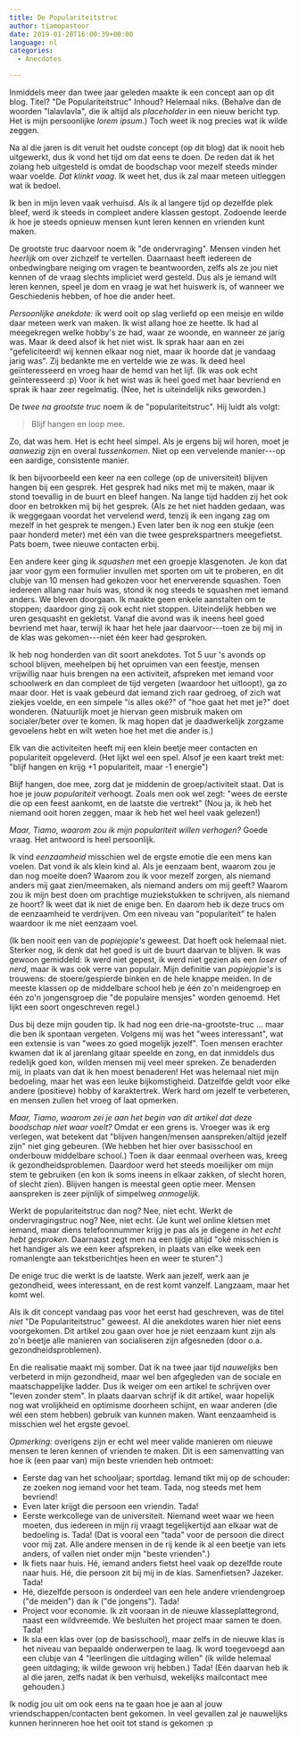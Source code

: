 ```yaml
---
title: De Populariteitstruc
author: tiamopastoor
date: 2019-01-20T16:00:39+00:00
language: nl
categories:
  - Anecdotes

---
```

Inmiddels meer dan twee jaar geleden maakte ik een concept aan op dit blog. Titel? "De Populariteitstruc" Inhoud? Helemaal niks. (Behalve dan de woorden "lalavlavla", die ik altijd als _placeholder_ in een nieuw bericht typ. Het is mijn persoonlijke _lorem ipsum_.) Toch weet ik nog precies wat ik wilde zeggen.

Na al die jaren is dit veruit het oudste concept (op dit blog) dat ik nooit heb uitgewerkt, dus ik vond het tijd om dat eens te doen. De reden dat ik het zolang heb uitgesteld is omdat de boodschap voor mezelf steeds minder waar voelde. _Dat klinkt vaag_. Ik weet het, dus ik zal maar meteen uitleggen wat ik bedoel.

Ik ben in mijn leven vaak verhuisd. Als ik al langere tijd op dezelfde plek bleef, werd ik steeds in compleet andere klassen gestopt. Zodoende leerde ik hoe je steeds opnieuw mensen kunt leren kennen en vrienden kunt maken.

De grootste truc daarvoor noem ik "de ondervraging". Mensen vinden het _heerlijk_ om over zichzelf te vertellen. Daarnaast heeft iedereen de onbedwingbare neiging om vragen te beantwoorden, zelfs als ze jou niet kennen of de vraag slechts impliciet werd gesteld. Dus als je iemand wilt leren kennen, speel je dom en vraag je wat het huiswerk is, of wanneer we Geschiedenis hebben, of hoe die ander heet.

_Persoonlijke anekdote:_ ik werd ooit op slag verliefd op een meisje en wilde daar meteen werk van maken. Ik wist allang hoe ze heette. Ik had al meegekregen welke hobby's ze had, waar ze woonde, en wanneer ze jarig was. Maar ik deed alsof ik het niet wist. Ik sprak haar aan en zei "gefeliciteerd! wij kennen elkaar nog niet, maar ik hoorde dat je vandaag jarig was". Zij bedankte me en vertelde wie ze was. Ik deed heel geïnteresseerd en vroeg haar de hemd van het lijf. (Ik was ook echt geïnteresseerd :p) Voor ik het wist was ik heel goed met haar bevriend en sprak ik haar zeer regelmatig. (Nee, het is uiteindelijk niks geworden.)

De _twee na grootste truc_ noem ik de "populariteitstruc". Hij luidt als volgt:


> Blijf hangen en loop mee.

Zo, dat was hem. Het is echt heel simpel. Als je ergens bij wil horen, moet je _aanwezig_ zijn en overal _tussenkomen_. Niet op een vervelende manier---op een aardige, consistente manier.

Ik ben bijvoorbeeld een keer na een college (op de universiteit) blijven hangen bij een gesprek. Het gesprek had niks met mij te maken, maar ik stond toevallig in de buurt en bleef hangen. Na lange tijd hadden zij het ook door en betrokken mij bij het gesprek. (Als ze het niet hadden gedaan, was ik weggegaan voordat het vervelend werd, tenzij ik een ingang zag om mezelf in het gesprek te mengen.) Even later ben ik nog een stukje (een paar honderd meter) met één van die twee gesprekspartners meegefietst. Pats boem, twee nieuwe contacten erbij.

Een andere keer ging ik _squashen_ met een groepje klasgenoten. Je kon dat jaar voor gym een formulier invullen met sporten om uit te proberen, en dit clubje van 10 mensen had gekozen voor het enerverende squashen. Toen iedereen allang naar huis was, stond ik nog steeds te squashen met iemand anders. We bleven doorgaan. Ik maakte geen enkele aanstalten om te stoppen; daardoor ging zij ook echt niet stoppen. Uiteindelijk hebben we uren gesquasht en gekletst. Vanaf die avond was ik ineens heel goed bevriend met haar, terwijl ik haar het hele jaar daarvoor---toen ze bij mij in de klas was gekomen---niet één keer had gesproken.

Ik heb nog honderden van dit soort anekdotes. Tot 5 uur 's avonds op school blijven, meehelpen bij het opruimen van een feestje, mensen vrijwillig naar huis brengen na een activiteit, afspreken met iemand voor schoolwerk en dan compleet de tijd vergeten (waardoor het uitloopt), ga zo maar door. Het is vaak gebeurd dat iemand zich raar gedroeg, of zich wat ziekjes voelde, en een simpele "is alles oké?" of "hoe gaat het met je?" doet wonderen. (Natuurlijk moet je hiervan geen misbruik maken om socialer/beter over te komen. Ik mag hopen dat je daadwerkelijk zorgzame gevoelens hebt en wilt weten hoe het met die ander is.)

Elk van die activiteiten heeft mij een klein beetje meer contacten en populariteit opgeleverd. (Het lijkt wel een spel. Alsof je een kaart trekt met: "blijf hangen en krijg +1 populariteit, maar -1 energie")

Blijf hangen, doe mee, zorg dat je middenin de groep/activiteit staat. Dat is hoe je jouw _populariteit_ verhoogt. Zoals men ook wel zegt: "wees de eerste die op een feest aankomt, en de laatste die vertrekt" (Nou ja, ik heb het niemand ooit horen zeggen, maar ik heb het wel heel vaak gelezen!)

_Maar, Tiamo, waarom zou ik mijn populariteit willen verhogen?_ Goede vraag. Het antwoord is heel persoonlijk.

Ik vind _eenzaamheid_ misschien wel de ergste emotie die een mens kan voelen. Dat vond ik als klein kind al. Als je eenzaam bent, waarom zou je dan nog moeite doen? Waarom zou ik voor mezelf zorgen, als niemand anders mij gaat zien/meemaken, als niemand anders om mij geeft? Waarom zou ik mijn best doen om prachtige muziekstukken te schrijven, als niemand ze hoort? Ik weet dat ik niet de enige ben. En daarom heb ik deze trucs om de eenzaamheid te verdrijven. Om een niveau van "populariteit" te halen waardoor ik me niet eenzaam voel.

(Ik ben nooit een van de _popiejopie's_ geweest. Dat hoeft ook helemaal niet. Sterker nog, ik denk dat het goed is uit de buurt daarvan te blijven. Ik was gewoon gemiddeld: ik werd niet gepest, ik werd niet gezien als een _loser_ of _nerd_, maar ik was ook verre van populair. Mijn definitie van _popiejopie's_ is trouwens: de stoere/gespierde binken en de hele knappe meiden. In de meeste klassen op de middelbare school heb je één zo'n meidengroep en één zo'n jongensgroep die "de populaire mensjes" worden genoemd. Het lijkt een soort ongeschreven regel.)

Dus bij deze mijn gouden tip. Ik had nog een drie-na-grootste-truc ... maar die ben ik spontaan vergeten. Volgens mij was het "wees interessant", wat een extensie is van "wees zo goed mogelijk jezelf". Toen mensen erachter kwamen dat ik al jarenlang gitaar speelde en zong, en dat inmiddels dus redelijk goed kon, wilden mensen mij veel meer spreken. Ze benaderden mij, in plaats van dat ik hen moest benaderen! Het was helemaal niet mijn bedoeling, maar het was een leuke bijkomstigheid. Datzelfde geldt voor elke andere (positieve) hobby of karaktertrek. Werk hard om jezelf te verbeteren, en mensen zullen het vroeg of laat opmerken.

_Maar, Tiamo, waarom zei je aan het begin van dit artikel dat deze boodschap niet waar voelt?_ Omdat er een grens is. Vroeger was ik erg verlegen, wat betekent dat "blijven hangen/mensen aanspreken/altijd jezelf zijn" niet ging gebeuren. (We hebben het hier over basisschool en onderbouw middelbare school.) Toen ik daar eenmaal overheen was, kreeg ik gezondheidsproblemen. Daardoor werd het steeds moeilijker om mijn stem te gebruiken (en kon ik soms ineens in elkaar zakken, of slecht horen, of slecht zien). Blijven hangen is meestal geen optie meer. Mensen aanspreken is zeer pijnlijk of simpelweg _onmogelijk._

Werkt de populariteitstruc dan nog? Nee, niet echt. Werkt de ondervragingstruc nog? Nee, niet echt. (Je kunt wel online kletsen met iemand, maar diens telefoonnummer krijg je pas als je diegene _in het echt hebt gesproken_. Daarnaast zegt men na een tijdje altijd "oké misschien is het handiger als we een keer afspreken, in plaats van elke week een romanlengte aan tekstberichtjes heen en weer te sturen".)

De enige truc die werkt is de laatste. Werk aan jezelf, werk aan je gezondheid, wees interessant, en de rest komt vanzelf. Langzaam, maar het komt wel.

Als ik dit concept vandaag pas voor het eerst had geschreven, was de titel _niet_ "De Populariteitstruc" geweest. Al die anekdotes waren hier niet eens voorgekomen. Dit artikel zou gaan over hoe je niet eenzaam kunt zijn als zo'n beetje alle manieren van socialiseren zijn afgesneden (door o.a. gezondheidsproblemen).

En die realisatie maakt mij somber. Dat ik na twee jaar tijd _nauwelijks_ ben verbeterd in mijn gezondheid, maar wel ben afgegleden van de sociale en maatschappelijke ladder. Dus ik weiger om een artikel te schrijven over "leven zonder stem". In plaats daarvan schrijf ik dit artikel, waar hopelijk nog wat vrolijkheid en optimisme doorheen schijnt, en waar anderen (die wél een stem hebben) gebruik van kunnen maken. Want eenzaamheid is misschien wel het ergste gevoel.

_Opmerking:_ overigens zijn er echt wel meer valide manieren om nieuwe mensen te leren kennen of vrienden te maken. Dit is een samenvatting van hoe ik (een paar van) mijn beste vrienden heb ontmoet:

  * Eerste dag van het schooljaar; sportdag. Iemand tikt mij op de schouder: ze zoeken nog iemand voor het team. Tada, nog steeds met hem bevriend!
  * Even later krijgt die persoon een vriendin. Tada!
  * Eerste werkcollege van de universiteit. Niemand weet waar we heen moeten, dus iedereen in mijn rij vraagt tegelijkertijd aan elkaar wat de bedoeling is. Tada! (Dat is vooral een "tada" voor de persoon die direct voor mij zat. Alle andere mensen in de rij kende ik al een beetje van iets anders, of vallen niet onder mijn "beste vrienden".)
  * Ik fiets naar huis. Hé, iemand anders fietst heel vaak op dezelfde route naar huis. Hé, die persoon zit bij mij in de klas. Samenfietsen? Jazeker. Tada!
  * Hé, diezelfde persoon is onderdeel van een hele andere vriendengroep ("de meiden") dan ik ("de jongens"). Tada!
  * Project voor economie. Ik zit vooraan in de nieuwe klasseplattegrond, naast een wildvreemde. We besluiten het project maar samen te doen. Tada!
  * Ik sla een klas over (op de basisschool), maar zelfs in de nieuwe klas is het niveau van bepaalde onderwerpen te laag. Ik word toegevoegd aan een clubje van 4 "leerlingen die uitdaging willen" (ik wilde helemaal geen uitdaging; ik wilde gewoon vrij hebben.) Tada! (Eén daarvan heb ik al die jaren, zelfs nadat ik ben verhuisd, wekelijks mailcontact mee gehouden.)

Ik nodig jou uit om ook eens na te gaan hoe je aan al jouw vriendschappen/contacten bent gekomen. In veel gevallen zal je nauwelijks kunnen herinneren hoe het ooit tot stand is gekomen :p